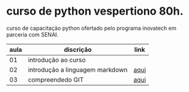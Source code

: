 # curso de python vespertiono 80h.

curso de capacitação python ofertado pelo programa inovatech em parceria com SENAI.

|aula| discrição|link
|-|-|-|
|01| introdução ao curso||
|02| introdução a linguagem markdown|[aqui](aulaMardown.md)|
|03| compreendedo GIT|[aqui](aulaGit.md)|